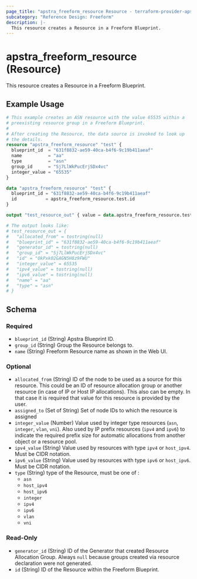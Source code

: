 ```yaml
---
page_title: "apstra_freeform_resource Resource - terraform-provider-apstra"
subcategory: "Reference Design: Freeform"
description: |-
  This resource creates a Resource in a Freeform Blueprint.
---
```


# apstra_freeform_resource (Resource)

This resource creates a Resource in a Freeform Blueprint.


## Example Usage

```terraform
# This example creates an ASN resource with the value 65535 within a
# preexisting resource group in a Freeform Blueprint.
#
# After creating the Resource, the data source is invoked to look up
# the details.
resource "apstra_freeform_resource" "test" {
  blueprint_id  = "631f8832-ae59-40ca-b4f6-9c19b411aeaf"
  name          = "aa"
  type          = "asn"
  group_id      = "Sj7LlWkPucErjSDx4vc"
  integer_value = "65535"
}

data "apstra_freeform_resource" "test" {
  blueprint_id = "631f8832-ae59-40ca-b4f6-9c19b411aeaf"
  id           = apstra_freeform_resource.test.id
}

output "test_resource_out" { value = data.apstra_freeform_resource.test }

# The output looks like:
# test_resource_out = {
#   "allocated_from" = tostring(null)
#   "blueprint_id" = "631f8832-ae59-40ca-b4f6-9c19b411aeaf"
#   "generator_id" = tostring(null)
#   "group_id" = "Sj7LlWkPucErjSDx4vc"
#   "id" = "OkPxk02GAGN5H8z9FWU"
#   "integer_value" = 65535
#   "ipv4_value" = tostring(null)
#   "ipv6_value" = tostring(null)
#   "name" = "aa"
#   "type" = "asn"
# }
```

<!-- schema generated by tfplugindocs -->
## Schema

### Required

- `blueprint_id` (String) Apstra Blueprint ID.
- `group_id` (String) Group the Resource belongs to.
- `name` (String) Freeform Resource name as shown in the Web UI.

### Optional

- `allocated_from` (String) ID of the node to be used as a source for this resource. This could be an ID of resource allocation group or another resource (in case of IP or Host IP allocations). This also can be empty. In that case it is required that value for this resource is provided by the user.
- `assigned_to` (Set of String) Set of node IDs to which the resource is assigned
- `integer_value` (Number) Value used by integer type resources (`asn`, `integer`, `vlan`, `vni`). Also used by IP prefix resources (`ipv4` and `ipv6`) to indicate the required prefix size for automatic allocations from another object or a resource pool.
- `ipv4_value` (String) Value used by resources with type `ipv4` or `host_ipv4`. Must be CIDR notation.
- `ipv6_value` (String) Value used by resources with type `ipv6` or `host_ipv6`. Must be CIDR notation.
- `type` (String) type of the Resource, must be one of :
  - `asn`
  - `host_ipv4`
  - `host_ipv6`
  - `integer`
  - `ipv4`
  - `ipv6`
  - `vlan`
  - `vni`

### Read-Only

- `generator_id` (String) ID of the Generator that created Resource Allocation Group. Always `null` because groups created via resource declaration were not generated.
- `id` (String) ID of the Resource within the Freeform Blueprint.



